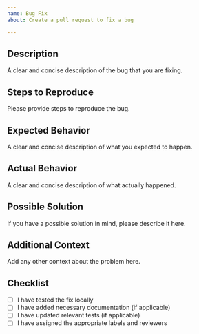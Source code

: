 ```yaml
---
name: Bug Fix
about: Create a pull request to fix a bug

---
```


## Description
A clear and concise description of the bug that you are fixing.

## Steps to Reproduce
Please provide steps to reproduce the bug.

## Expected Behavior
A clear and concise description of what you expected to happen.

## Actual Behavior
A clear and concise description of what actually happened.

## Possible Solution
If you have a possible solution in mind, please describe it here.

## Additional Context
Add any other context about the problem here.

## Checklist
- [ ] I have tested the fix locally
- [ ] I have added necessary documentation (if applicable)
- [ ] I have updated relevant tests (if applicable)
- [ ] I have assigned the appropriate labels and reviewers
